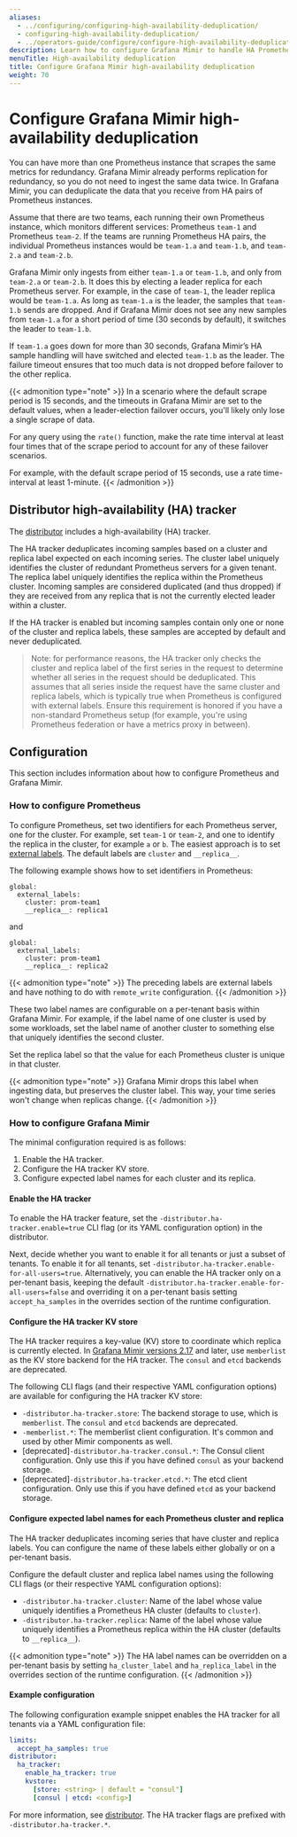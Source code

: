 ```yaml
---
aliases:
  - ../configuring/configuring-high-availability-deduplication/
  - configuring-high-availability-deduplication/
  - ../operators-guide/configure/configure-high-availability-deduplication/
description: Learn how to configure Grafana Mimir to handle HA Prometheus server deduplication.
menuTitle: High-availability deduplication
title: Configure Grafana Mimir high-availability deduplication
weight: 70
---
```


# Configure Grafana Mimir high-availability deduplication

You can have more than one Prometheus instance that scrapes the same metrics for redundancy. Grafana Mimir already performs replication for redundancy,
so you do not need to ingest the same data twice. In Grafana Mimir, you can deduplicate the data that you receive from HA pairs of Prometheus instances.

Assume that there are two teams, each running their own Prometheus instance, which monitors different services: Prometheus `team-1` and Prometheus `team-2`.
If the teams are running Prometheus HA pairs, the individual Prometheus instances would be `team-1.a` and `team-1.b`, and `team-2.a` and `team-2.b`.

Grafana Mimir only ingests from either `team-1.a` or `team-1.b`, and only from `team-2.a` or `team-2.b`. It does this by electing a leader replica for each
Prometheus server. For example, in the case of `team-1`, the leader replica would be `team-1.a`. As long as `team-1.a` is the leader, the samples
that `team-1.b` sends are dropped. And if Grafana Mimir does not see any new samples from `team-1.a` for a short period of time (30 seconds by default), it switches the leader to `team-1.b`.

If `team-1.a` goes down for more than 30 seconds, Grafana Mimir’s HA sample handling will have switched and elected `team-1.b` as the leader. The failure
timeout ensures that too much data is not dropped before failover to the other replica.

{{< admonition type="note" >}}
In a scenario where the default scrape period is 15 seconds, and the timeouts in Grafana Mimir are set to the default values,
when a leader-election failover occurs, you'll likely only lose a single scrape of data.

For any query using the `rate()` function, make the rate time interval
at least four times that of the scrape period to account for any of these failover scenarios.

For example, with the default scrape period of 15 seconds, use a rate time-interval at least 1-minute.
{{< /admonition >}}

## Distributor high-availability (HA) tracker

The [distributor](/docs/mimir/<MIMIR_VERSION>/references/architecture/components/distributor/) includes a high-availability (HA) tracker.

The HA tracker deduplicates incoming samples based on a cluster and replica label expected on each incoming series.
The cluster label uniquely identifies the cluster of redundant Prometheus servers for a given tenant.
The replica label uniquely identifies the replica within the Prometheus cluster.
Incoming samples are considered duplicated (and thus dropped) if they are received from any replica that is not the currently elected leader within a cluster.

If the HA tracker is enabled but incoming samples contain only one or none of the cluster and replica labels, these samples are accepted by default and never deduplicated.

> Note: for performance reasons, the HA tracker only checks the cluster and replica label of the first series in the request to determine whether all series in the request should be deduplicated. This assumes that all series inside the request have the same cluster and replica labels, which is typically true when Prometheus is configured with external labels. Ensure this requirement is honored if you have a non-standard Prometheus setup (for example, you're using Prometheus federation or have a metrics proxy in between).

## Configuration

This section includes information about how to configure Prometheus and Grafana Mimir.

### How to configure Prometheus

To configure Prometheus, set two identifiers for each Prometheus server, one for the cluster. For example, set `team-1` or `team-2`, and one to identify the replica in the cluster, for example `a` or `b`.
The easiest approach is to set [external labels](https://prometheus.io/docs/prometheus/latest/configuration/configuration/). The default labels are `cluster` and `__replica__`.

The following example shows how to set identifiers in Prometheus:

```
global:
  external_labels:
    cluster: prom-team1
    __replica__: replica1
```

and

```
global:
  external_labels:
    cluster: prom-team1
    __replica__: replica2
```

{{< admonition type="note" >}}
The preceding labels are external labels and have nothing to do with `remote_write` configuration.
{{< /admonition >}}

These two label names are configurable on a per-tenant basis within Grafana Mimir. For example, if the label name of one cluster is used by
some workloads, set the label name of another cluster to something else that uniquely identifies the second cluster.

Set the replica label so that the value for each Prometheus cluster is unique in that cluster.

{{< admonition type="note" >}}
Grafana Mimir drops this label when ingesting data, but preserves the cluster label. This way, your time series won't change when replicas change.
{{< /admonition >}}

### How to configure Grafana Mimir

The minimal configuration required is as follows:

1. Enable the HA tracker.
1. Configure the HA tracker KV store.
1. Configure expected label names for each cluster and its replica.

#### Enable the HA tracker

To enable the HA tracker feature, set the `-distributor.ha-tracker.enable=true` CLI flag (or its YAML configuration option) in the distributor.

Next, decide whether you want to enable it for all tenants or just a subset of tenants.
To enable it for all tenants, set `-distributor.ha-tracker.enable-for-all-users=true`.
Alternatively, you can enable the HA tracker only on a per-tenant basis, keeping the default `-distributor.ha-tracker.enable-for-all-users=false` and overriding it on a per-tenant basis setting `accept_ha_samples` in the overrides section of the runtime configuration.

#### Configure the HA tracker KV store

The HA tracker requires a key-value (KV) store to coordinate which replica is currently elected.
In [Grafana Mimir versions 2.17](https://github.com/grafana/mimir/releases/tag/mimir-2.17.0) and later, use `memberlist` as the KV store backend for the HA tracker. The `consul` and `etcd` backends are deprecated.

The following CLI flags (and their respective YAML configuration options) are available for configuring the HA tracker KV store:

- `-distributor.ha-tracker.store`: The backend storage to use, which is `memberlist`. The `consul` and `etcd` backends are deprecated.
- `-memberlist.*`: The memberlist client configuration. It's common and used by other Mimir components as well.
- [deprecated]`-distributor.ha-tracker.consul.*`: The Consul client configuration. Only use this if you have defined `consul` as your backend storage.
- [deprecated]`-distributor.ha-tracker.etcd.*`: The etcd client configuration. Only use this if you have defined `etcd` as your backend storage.

#### Configure expected label names for each Prometheus cluster and replica

The HA tracker deduplicates incoming series that have cluster and replica labels.
You can configure the name of these labels either globally or on a per-tenant basis.

Configure the default cluster and replica label names using the following CLI flags (or their respective YAML configuration options):

- `-distributor.ha-tracker.cluster`: Name of the label whose value uniquely identifies a Prometheus HA cluster (defaults to `cluster`).
- `-distributor.ha-tracker.replica`: Name of the label whose value uniquely identifies a Prometheus replica within the HA cluster (defaults to `__replica__`).

{{< admonition type="note" >}}
The HA label names can be overridden on a per-tenant basis by setting `ha_cluster_label` and `ha_replica_label` in the overrides section of the runtime configuration.
{{< /admonition >}}

#### Example configuration

The following configuration example snippet enables the HA tracker for all tenants via a YAML configuration file:

```yaml
limits:
  accept_ha_samples: true
distributor:
  ha_tracker:
    enable_ha_tracker: true
    kvstore:
      [store: <string> | default = "consul"]
      [consul | etcd: <config>]
```

For more information, see [distributor](../configuration-parameters/#distributor). The HA tracker flags are prefixed with `-distributor.ha-tracker.*`.
